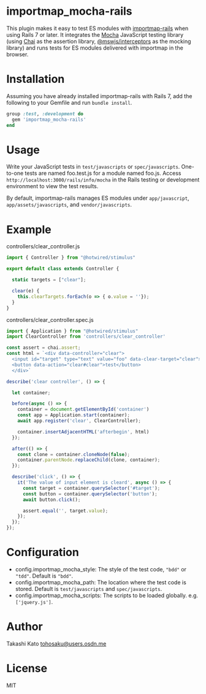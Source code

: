 # importmap_mocha-rails

This plugin makes it easy to test ES modules with [importmap-rails](https://github.com/rails/importmap-rails) when using Rails 7 or later.
It integrates the [Mocha](https://mochajs.org/) JavaScript testing library (using [Chai](https://www.chaijs.com/) as the assertion library, [@mswjs/interceptors](https://github.com/mswjs/interceptors) as the mocking library) and runs tests for ES modules delivered with importmap in the browser.

# Installation

Assuming you have already installed importmap-rails with Rails 7, add the following to your Gemfile and run `bundle install`.

```ruby
group :test, :development do
  gem 'importmap_mocha-rails'
end
```

# Usage

Write your JavaScript tests in `test/javascripts` or `spec/javascripts`. One-to-one tests are named foo.test.js for a module named foo.js. Access `http://localhost:3000/rails/info/mocha` in the Rails testing or development environment to view the test results.

By default, importmap-rails manages ES modules under `app/javascript`, `app/assets/javascripts`, and `vendor/javascripts`.

# Example

controllers/clear_controller.js

```javascript
import { Controller } from "@hotwired/stimulus"

export default class extends Controller {

  static targets = ["clear"];

  clear(e) {
    this.clearTargets.forEach(o => { o.value = ''});
  }
}
```

controllers/clear_controller.spec.js

```javascript
import { Application } from "@hotwired/stimulus"
import ClearController from 'controllers/clear_controller'

const assert = chai.assert;
const html = `<div data-controller="clear">
  <input id="target" type="text" value="foo" data-clear-target="clear">
  <button data-action="clear#clear">test</button>
  </div>`

describe('clear controller', () => {

  let container;

  before(async () => {
    container = document.getElementById('container')
    const app = Application.start(container);
    await app.register('clear', ClearController);

    container.insertAdjacentHTML('afterbegin', html)
  });

  after(() => {
    const clone = container.cloneNode(false);
    container.parentNode.replaceChild(clone, container);
  });

  describe('click', () => {
    it('The value of input element is cleard', async () => {
      const target = container.querySelector('#target');
      const button = container.querySelector('button');
      await button.click();

      assert.equal('', target.value);
    });
  });
});
```

# Configuration

* config.importmap_mocha_style: The style of the test code, `"bdd"` or `"tdd"`. Default is `"bdd"`.
* config.importmap_mocha_path: The location where the test code is stored. Default is `test/javascripts` and `spec/javascripts`.
* config.importmap_mocha_scripts: The scripts to be loaded globally. e.g. `['jquery.js']`.

# Author

Takashi Kato tohosaku@users.osdn.me

# License

MIT
